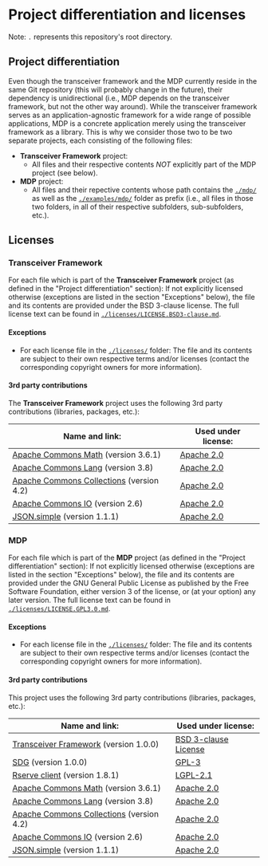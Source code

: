# Project differentiation and licenses
Note: `.` represents this repository's root directory.

## Project differentiation
Even though the transceiver framework and the MDP currently reside in the same Git repository (this will probably change in the future), their dependency is unidirectional (i.e., MDP depends on the transceiver framework, but not the other way around). While the transceiver framework serves as an application-agnostic framework for a wide range of possible applications, MDP is a concrete application merely using the transceiver framework as a library. This is why we consider those two to be two separate projects, each consisting of the following files:
    
* **Transceiver Framework** project:
    * All files and their respective contents *NOT* explicitly part of the MDP project (see below).
* **MDP** project: 
    * All files and their repective contents whose path contains the [`./mdp/`](./mdp/) as well as the [`./examples/mdp/`](./examples/mdp/) folder as prefix (i.e., all files in those two folders, in all of their respective subfolders, sub-subfolders, etc.).
    
## Licenses
### Transceiver Framework
For each file which is part of the **Transceiver Framework** project (as defined in the "Project differentiation" section): 
If not explicitly licensed otherwise (exceptions are listed in the section "Exceptions" below), the file and its contents are provided under the BSD 3-clause license. The full license text can be found in [`./licenses/LICENSE.BSD3-clause.md`](./licenses/LICENSE.BSD3-clause.md).

#### Exceptions
* For each license file in the [`./licenses/`](./licenses/) folder: The file and its contents are subject to their own respective terms and/or licenses (contact the corresponding copyright owners for more information).

#### 3rd party contributions
The **Transceiver Framework** project uses the following 3rd party contributions (libraries, packages, etc.):

| Name and link: | Used under license: |
| -------------- | ------------------- |
| [Apache Commons Math](http://commons.apache.org/proper/commons-math/) (version 3.6.1) | [Apache 2.0](http://www.apache.org/licenses/LICENSE-2.0) |
| [Apache Commons Lang](http://commons.apache.org/proper/commons-lang/) (version 3.8) | [Apache 2.0](http://www.apache.org/licenses/LICENSE-2.0) |
| [Apache Commons Collections](http://commons.apache.org/proper/commons-collections/) (version 4.2) | [Apache 2.0](http://www.apache.org/licenses/LICENSE-2.0) |
| [Apache Commons IO](http://commons.apache.org/proper/commons-io/) (version 2.6) | [Apache 2.0](http://www.apache.org/licenses/LICENSE-2.0) |
| [JSON.simple](https://code.google.com/archive/p/json-simple/) (version 1.1.1) | [Apache 2.0](http://www.apache.org/licenses/LICENSE-2.0) |

### MDP
For each file which is part of the **MDP** project (as defined in the "Project differentiation" section): 
If not explicitly licensed otherwise (exceptions are listed in the section "Exceptions" below), the file and its contents are provided under the GNU General Public License as published by the Free Software Foundation, either version 3 of the license, or (at your option) any later version. The full license text can be found in [`./licenses/LICENSE.GPL3.0.md`](./licenses/LICENSE.GPL3.0.md).

#### Exceptions
* For each license file in the [`./licenses/`](./licenses/) folder: The file and its contents are subject to their own respective terms and/or licenses (contact the corresponding copyright owners for more information).

#### 3rd party contributions
This project uses the following 3rd party contributions (libraries, packages, etc.):

| Name and link: | Used under license: |
| -------------- | ------------------- |
| [Transceiver Framework](https://github.com/GStepien/Transceiver_Framework) (version 1.0.0) | [BSD 3-clause License](./licenses/LICENSE.BSD3-clause.md) |
| [SDG](https://github.com/GStepien/SDG/) (version 1.0.0) | [GPL-3](https://github.com/GStepien/SDG/blob/master/licenses/LICENSE.GPL3.0.md) |
| [Rserve client](https://mvnrepository.com/artifact/org.rosuda.REngine/Rserve/1.8.1) (version 1.8.1) | [LGPL-2.1](https://www.gnu.org/licenses/old-licenses/lgpl-2.1.en.html) |
| [Apache Commons Math](http://commons.apache.org/proper/commons-math/) (version 3.6.1) | [Apache 2.0](http://www.apache.org/licenses/LICENSE-2.0) |
| [Apache Commons Lang](http://commons.apache.org/proper/commons-lang/) (version 3.8) | [Apache 2.0](http://www.apache.org/licenses/LICENSE-2.0) |
| [Apache Commons Collections](http://commons.apache.org/proper/commons-collections/) (version 4.2) | [Apache 2.0](http://www.apache.org/licenses/LICENSE-2.0) |
| [Apache Commons IO](http://commons.apache.org/proper/commons-io/) (version 2.6) | [Apache 2.0](http://www.apache.org/licenses/LICENSE-2.0) |
| [JSON.simple](https://code.google.com/archive/p/json-simple/) (version 1.1.1) | [Apache 2.0](http://www.apache.org/licenses/LICENSE-2.0) |

